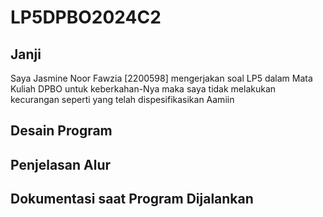# LP5DPBO2024C2

## Janji
Saya Jasmine Noor Fawzia [2200598] mengerjakan soal LP5 dalam Mata Kuliah DPBO untuk keberkahan-Nya maka saya tidak melakukan kecurangan seperti yang telah dispesifikasikan Aamiin

## Desain Program

## Penjelasan Alur

## Dokumentasi saat Program Dijalankan
